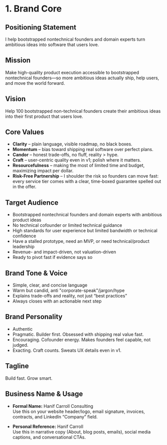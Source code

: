 # 1. Brand Core

## Positioning Statement

I help bootstrapped nontechnical founders and domain experts turn ambitious ideas into software that users love.

## Mission

Make high-quality product execution accessible to bootstrapped nontechnical founders—so more ambitious ideas actually ship, help users, and move the world forward.

## Vision

Help 100 bootstrapped non-technical founders create their ambitious ideas into their first product that users love.

## Core Values

- **Clarity** – plain language, visible roadmap, no black boxes.  
- **Momentum** – bias toward shipping real software over perfect plans.  
- **Candor** – honest trade-offs, no fluff, reality > hype.  
- **Craft** – user-centric quality even in v1; polish where it matters.
- **Resourcefulness** – making the most of limited time and budget, maximizing impact per dollar.
- **Risk-Free Partnership** – I shoulder the risk so founders can move fast: every service tier comes with a clear, time-boxed guarantee spelled out in the offer.


## Target Audience

- Bootstrapped nontechnical founders and domain experts with ambitious product ideas  
- No technical cofounder or limited technical guidance  
- High standards for user experience but limited bandwidth or technical confidence  
- Have a stalled prototype, need an MVP, or need technical/product leadership 
- Revenue- and impact-driven, not valuation-driven  
- Ready to pivot fast if evidence says so

## Brand Tone & Voice

- Simple, clear, and concise language  
- Warm but candid, anti "corporate-speak"/jargon/hype
- Explains trade-offs and reality, not just “best practices”  
- Always closes with an actionable next step

## Brand Personality

- Authentic 
- Pragmatic. Builder first. Obsessed with shipping real value fast.
- Encouraging. Cofounder energy. Makes founders feel capable, not judged.
- Exacting. Craft counts. Sweats UX details even in v1.

## Tagline

Build fast. Grow smart.

## Business Name & Usage

- **Formal Name:** Hanif Carroll Consulting  
  Use this on your website header/logo, email signature, invoices, contracts, and LinkedIn “Company” field.

- **Personal Reference:** Hanif Carroll  
  Use this in narrative copy (About, blog posts, emails), social media captions, and conversational CTAs.
